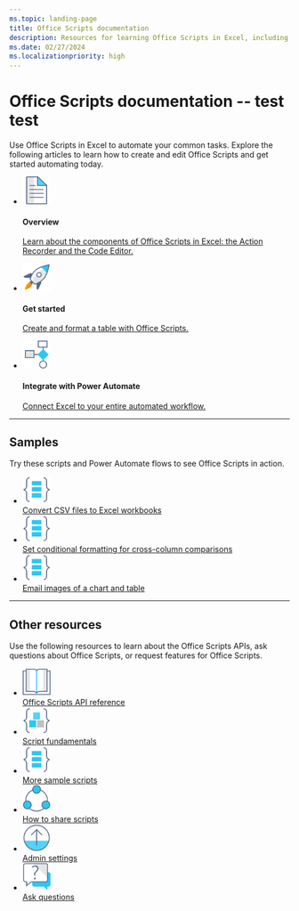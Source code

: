 ```yaml
---
ms.topic: landing-page
title: Office Scripts documentation
description: Resources for learning Office Scripts in Excel, including tutorials, conceptual articles, and code samples.
ms.date: 02/27/2024
ms.localizationpriority: high
---
```


# Office Scripts documentation -- test test

Use Office Scripts in Excel to automate your common tasks. Explore the following articles to learn how to create and edit Office Scripts and get started automating today.

<ul class="panelContent cardsF cols cols3 rows2">
    <li>
        <div class="cardSize">
            <div class="cardPadding">
                <div class="card">
                    <div class="cardImageOuter">
                        <div class="cardImage">
                            <a href="overview/excel.md" target="_blank"><img src="images/index-landing-page/i_article.svg" alt="Overview" height="50" width="50" /></a>
                        </div>
                    </div>
                    <div class="cardText">
                        <h4>Overview</h4>
                        <p><a href="overview/excel.md">Learn about the components of Office Scripts in Excel: the Action Recorder and the Code Editor.</a></p>
                    </div>
                </div>
            </div>
        </div>
    </li>
    <li>
        <div class="cardSize">
            <div class="cardPadding">
                <div class="card">
                    <div class="cardImageOuter">
                        <div class="cardImage">
                            <a href="tutorials/excel-tutorial.md" target="_blank"><img src="images/index-landing-page/i_get-started.svg" alt="Get started" height="50" width="50" /></a>
                        </div>
                    </div>
                    <div class="cardText">
                        <h4>Get started</h4>
                        <p><a href="tutorials/excel-tutorial.md">Create and format a table with Office Scripts.</a></p>
                    </div>
                </div>
            </div>
        </div>
    </li>
    <li>
        <div class="cardSize">
            <div class="cardPadding">
                <div class="card">
                    <div class="cardImageOuter">
                        <div class="cardImage">
                            <a href="develop/power-automate-integration.md" target="_blank"><img src="images/index-landing-page/i_architecture.svg" alt="Integrate with Power Automate" height="50" width="50"/></a>
                        </div>
                    </div>
                    <div class="cardText">
                        <h4>Integrate with Power Automate</h4>
                        <p><a href="tutorials/excel-tutorial.md">Connect Excel to your entire automated workflow.</a></p>
                    </div>
                </div>
            </div>
        </div>
    </li>
</ul>

---

<h2>Samples</h2>
<p>Try these scripts and Power Automate flows to see Office Scripts in action.</p>
<ul class="panelContent cardsF cols cols3 rows1">
    <li>
        <div class="cardSize">
            <div class="cardPadding">
                <div class="card">
                    <div class="cardImageOuter">
                        <div class="cardImage">
                            <a href="resources/samples/convert-csv.md" target="_blank"><img src="images/index-landing-page/i_code-samples.svg" alt="Convert CSV files to Excel workbooks" height="50" width="50" /></a>
                        </div>
                    </div>
                    <div class="cardText">
                        <a href="resources/samples/convert-csv.md" target="_blank">Convert CSV files to Excel workbooks</a>
                    </div>
                </div>
            </div>
        </div>
    </li>
    <li>
        <div class="cardSize">
            <div class="cardPadding">
                <div class="card">
                    <div class="cardImageOuter">
                        <div class="cardImage">
                            <a href="resources/samples/conditional-formatting-parameters.md" target="_blank"><img src="images/index-landing-page/i_code-samples.svg" alt="Set conditional formatting for cross-column comparisons" height="50" width="50" /></a>
                        </div>
                    </div>
                    <div class="cardText">
                        <a href="resources/samples/conditional-formatting-parameters.md" target="_blank">Set conditional formatting for cross-column comparisons</a>
                    </div>
                </div>
            </div>
        </div>
    </li>
    <li>
        <div class="cardSize">
            <div class="cardPadding">
                <div class="card">
                    <div class="cardImageOuter">
                        <div class="cardImage">
                            <a href="resources/samples/email-images-chart-table.md" target="_blank"><img src="images/index-landing-page/i_code-samples.svg" alt="Email images of a chart and table" height="50" width="50"/></a>
                        </div>
                    </div>
                    <div class="cardText">
                        <a href="resources/samples/email-images-chart-table.md" target="_blank">Email images of a chart and table</a>
                    </div>
                </div>
            </div>
        </div>
    </li>
</ul>


---

<h2>Other resources</h2>
<p>Use the following resources to learn about the Office Scripts APIs, ask questions about Office Scripts, or request features for Office Scripts.</p>
<ul class="panelContent cardsF cols cols3 rows2">
    <li>
        <div class="cardSize">
            <div class="cardPadding">
                <div class="card">
                    <div class="cardImageOuter">
                        <div class="cardImage">
                            <a href="/javascript/api/office-scripts/overview" target="_blank"><img src="images/index-landing-page/i_reference.svg" alt="Office Scripts API reference" height="50" width="50" /></a>
                        </div>
                    </div>
                    <div class="cardText">
                        <a href="/javascript/api/office-scripts/overview" target="_blank">Office Scripts API reference</a>
                    </div>
                </div>
            </div>
        </div>
    </li>
    <li>
        <div class="cardSize">
            <div class="cardPadding">
                <div class="card">
                    <div class="cardImageOuter">
                        <div class="cardImage">
                            <a href="develop/scripting-fundamentals.md" target="_blank"><img src="images/index-landing-page/i_code-blocks.svg" alt="Script fundamentals" height="50" width="50" /></a>
                        </div>
                    </div>
                    <div class="cardText">
                        <a href="resources/samples/excel-samples.md" target="_blank">Script fundamentals</a>
                    </div>
                </div>
            </div>
        </div>
    </li>
    <li>
        <div class="cardSize">
            <div class="cardPadding">
                <div class="card">
                    <div class="cardImageOuter">
                        <div class="cardImage">
                            <a href="resources/samples/excel-samples.md" target="_blank"><img src="images/index-landing-page/i_code-samples.svg" alt="Sample scripts" height="50" width="50" /></a>
                        </div>
                    </div>
                    <div class="cardText">
                        <a href="resources/samples/excel-samples.md" target="_blank">More sample scripts</a>
                    </div>
                </div>
            </div>
        </div>
    </li>
    <li>
        <div class="cardSize">
            <div class="cardPadding">
                <div class="card">
                    <div class="cardImageOuter">
                        <div class="cardImage">
                            <a href="https://support.microsoft.com/office/226eddbc-3a44-4540-acfe-fccda3d1122b" target="_blank"><img src="images/index-landing-page/i_share.svg" alt="How to share scripts" height="50" width="50" /></a>
                        </div>
                    </div>
                    <div class="cardText">
                        <a href="https://support.microsoft.com/office/226eddbc-3a44-4540-acfe-fccda3d1122b" target="_blank">How to share scripts</a>
                    </div>
                </div>
            </div>
        </div>
    </li>
    <li>
        <div class="cardSize">
            <div class="cardPadding">
                <div class="card">
                    <div class="cardImageOuter">
                        <div class="cardImage">
                            <a href="/microsoft-365/admin/manage/manage-office-scripts-settings" target="_blank"><img src="images/index-landing-page/i_upgrade.svg" alt="Admin settings" height="50" width="50"/></a>
                        </div>
                    </div>
                    <div class="cardText">
                        <a href="/microsoft-365/admin/manage/manage-office-scripts-settings" target="_blank">Admin settings</a>
                    </div>
                </div>
            </div>
        </div>
    </li>
    <li>
        <div class="cardSize">
            <div class="cardPadding">
                <div class="card">
                    <div class="cardImageOuter">
                        <div class="cardImage">
                            <a href="/answers/topics/office-scripts-excel-dev.html" target="_blank"><img src="images/index-landing-page/i_support.svg" alt="API questions" height="50" width="50" /></a>
                        </div>
                    </div>
                    <div class="cardText">
                        <a href="/answers/topics/office-scripts-excel-dev.html" target="_blank">Ask questions</a>
                    </div>
                </div>
            </div>
        </div>
    </li>
</ul>
